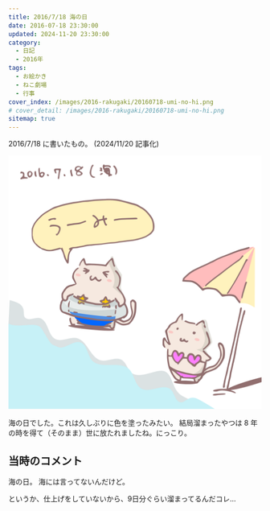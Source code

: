 ```yaml
---
title: 2016/7/18 海の日
date: 2016-07-18 23:30:00
updated: 2024-11-20 23:30:00
category:
  - 日記
  - 2016年
tags:
  - お絵かき
  - ねこ劇場
  - 行事
cover_index: /images/2016-rakugaki/20160718-umi-no-hi.png
# cover_detail: /images/2016-rakugaki/20160718-umi-no-hi.png
sitemap: true
---
```


2016/7/18 に書いたもの。 (2024/11/20 記事化)

![](/images/2016-rakugaki/20160718-umi-no-hi.png)


海の日でした。これは久しぶりに色を塗ったみたい。
結局溜まったやつは 8 年の時を得て（そのまま）世に放たれましたね。にっこり。


当時のコメント
---
海の日。
海には言ってないんだけど。

というか、仕上げをしていないから、9日分ぐらい溜まってるんだコレ…